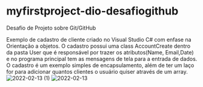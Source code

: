 # myfirstproject-dio-desafiogithub
Desafio de Projeto sobre Git/GitHub

Exemplo de cadastro de cliente criado no Visual Studio C# com enfase na Orientação a objetos.
O cadastro possui uma class AccountCreate dentro da pasta User que é  responsável por trazer os atributos(Name, Email,Date) e no programa principal tem as mensagens de tela para a entrada de dados.
O cadastro é um exemplo simples de encapsulamento, além de ter um laço for para adicionar quantos clientes o usuário quiser através de um array.
![2022-02-13 (1)](https://user-images.githubusercontent.com/93332660/153753219-2db3fa3e-a96f-4f88-bc64-7cbcddfc015a.png)
![2022-02-13](https://user-images.githubusercontent.com/93332660/153753222-9660c110-7b87-4aeb-bf5a-e5b310d321c7.png)
